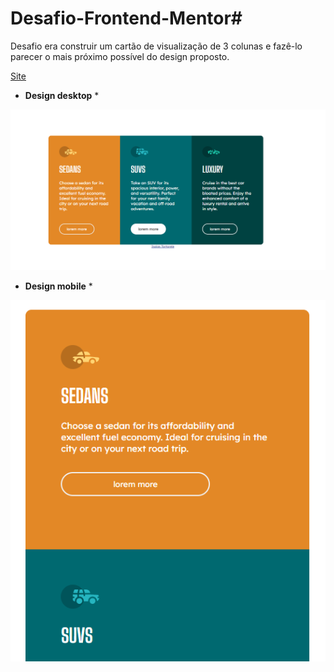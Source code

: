 # Desafio-Frontend-Mentor#
Desafio era construir um cartão de visualização de 3 colunas e fazê-lo parecer o mais próximo possível do design proposto.

<a href="https://github.com/Isaias-Tortorele/Desafio-Frontend-Mentor">Site</a>

* **Design desktop** *

![](design-desktop.png)

* **Design mobile** *

![](design-mobile.png)
